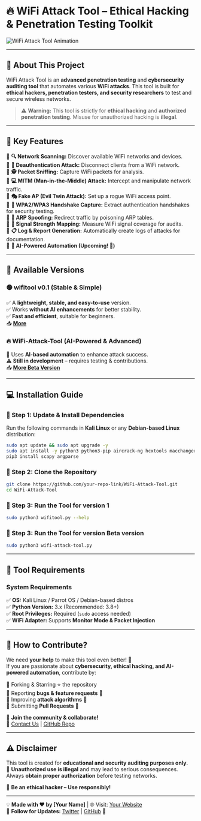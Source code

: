 # **🔥 WiFi Attack Tool – Ethical Hacking & Penetration Testing Toolkit**  

![WiFi Attack Tool Animation](https://your-video-preview-link.com) <!-- Replace with actual video link -->

---

## 🚀 **About This Project**  
WiFi Attack Tool is an **advanced penetration testing** and **cybersecurity auditing tool** that automates various **WiFi attacks**. This tool is built for **ethical hackers, penetration testers, and security researchers** to test and secure wireless networks.  

> ⚠️ **Warning:** This tool is strictly for **ethical hacking** and **authorized penetration testing**. Misuse for unauthorized hacking is **illegal**.

---

## 📌 **Key Features**  

🔹 **🔍 Network Scanning:** Discover available WiFi networks and devices.  
🔹 **📡 Deauthentication Attack:** Disconnect clients from a WiFi network.  
🔹 **🕵️ Packet Sniffing:** Capture WiFi packets for analysis.  
🔹 **💻 MITM (Man-in-the-Middle) Attack:** Intercept and manipulate network traffic.  
🔹 **🎭 Fake AP (Evil Twin Attack):** Set up a rogue WiFi access point.  
🔹 **🔑 WPA2/WPA3 Handshake Capture:** Extract authentication handshakes for security testing.  
🔹 **🦠 ARP Spoofing:** Redirect traffic by poisoning ARP tables.  
🔹 **📶 Signal Strength Mapping:** Measure WiFi signal coverage for audits.  
🔹 **📋 Log & Report Generation:** Automatically create logs of attacks for documentation.  
🔹 **🔄 AI-Powered Automation (Upcoming! 🤖)**  

---

## **📌 Available Versions**  

### 🟢 **wifitool v0.1 (Stable & Simple)**
✅ A **lightweight, stable, and easy-to-use** version.  
✅ Works **without AI enhancements** for better stability.  
✅ **Fast and efficient**, suitable for beginners.  
📥 **[More](https://your-link.com)**  

### 🔥 **WiFi-Attack-Tool (AI-Powered & Advanced)**
🚀 Uses **AI-based automation** to enhance attack success.  
⚠️ **Still in development** – requires testing & contributions.  
📥 **[More Beta Version](https://github.com/mishra9759harshit/wifi-attack-tool/blob/master/beta-instruction.md)**  

---

## **💻 Installation Guide**  

### **🔹 Step 1: Update & Install Dependencies**  
Run the following commands in **Kali Linux** or any **Debian-based Linux** distribution:

```bash
sudo apt update && sudo apt upgrade -y
sudo apt install -y python3 python3-pip aircrack-ng hcxtools macchanger iw net-tools
pip3 install scapy argparse
```

### **🔹 Step 2: Clone the Repository**  
```bash
git clone https://github.com/your-repo-link/WiFi-Attack-Tool.git
cd WiFi-Attack-Tool
```

### **🔹 Step 3: Run the Tool for version 1**  
```bash
sudo python3 wifitool.py --help
```
### **🔹 Step 3: Run the Tool for version Beta version**  
```bash
sudo python3 wifi-attack-tool.py 
```

---

## **📌 Tool Requirements**  

### **System Requirements**  
✅ **OS:** Kali Linux / Parrot OS / Debian-based distros  
✅ **Python Version:** 3.x (Recommended: 3.8+)  
✅ **Root Privileges:** Required (`sudo` access needed)  
✅ **WiFi Adapter:** Supports **Monitor Mode & Packet Injection**  

---

## **🤝 How to Contribute?**  

We need **your help** to make this tool even better! 🎯  
If you are passionate about **cybersecurity, ethical hacking, and AI-powered automation**, contribute by:

🔹 Forking & Starring ⭐ the repository  
🔹 Reporting **bugs & feature requests** 🐛  
🔹 Improving **attack algorithms** 🔄  
🔹 Submitting **Pull Requests** 🔧  

📢 **Join the community & collaborate!**  
📩 [Contact Us](mailto:your-email@example.com) | [GitHub Repo](https://github.com/your-repo-link)  

---

## **⚠️ Disclaimer**  

This tool is created for **educational and security auditing purposes only**.  
🚨 **Unauthorized use is illegal** and may lead to serious consequences.  
Always **obtain proper authorization** before testing networks.  

📢 **Be an ethical hacker – Use responsibly!**  

---

💡 **Made with ❤️ by [Your Name]** | 🌐 Visit: [Your Website](https://yourwebsite.com)  
🔗 **Follow for Updates:** [Twitter](https://twitter.com/your-handle) | [GitHub](https://github.com/your-repo-link) 🚀  
